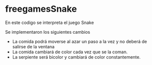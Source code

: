 # freegamesSnake

En este codigo se interpreta el juego Snake

Se implementaron los siguientes cambios

- La comida podrá moverse al azar un paso a la vez y no deberá de salirse de la ventana
- La comida cambiará de color cada vez que se la coman.
- La serpiente será bicolor y cambiará de color constantemente.
